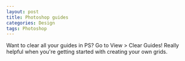 ```yaml
---
layout: post
title: Photoshop guides
categories: Design
tags: Photoshop
---
```

<p>Want to clear all your guides in PS? Go to View &gt; Clear Guides! Really helpful when you're getting started with creating your own grids.</p>
